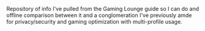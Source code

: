 Repository of info I've pulled from the Gaming Lounge guide so I can do and offline comparison between it and a conglomeration I've previously amde for privacy/security and gaming optimization with multi-profile usage.
